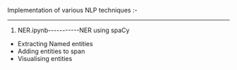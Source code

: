 Implementation of various NLP techniques :-<hr>
1. NER.ipynb-----------NER using spaCy
* Extracting Named entities 
* Adding entities to span
* Visualising entities

